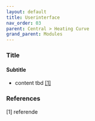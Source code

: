 ```yaml
---
layout: default
title: Userinterface
nav_order: 03
parent: Central > Heating Curve
grand_parent: Modules
---
```


### Title
#### Subtitle
- content tbd <a href="#referencename">[1]</a>

### References
<a id="referencename">[1]</a> referende <br>